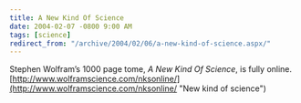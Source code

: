 ```yaml
---
title: A New Kind Of Science
date: 2004-02-07 -0800 9:00 AM
tags: [science]
redirect_from: "/archive/2004/02/06/a-new-kind-of-science.aspx/"
---
```


Stephen Wolfram’s 1000 page tome, *A New Kind Of Science*, is fully
online.
[http://www.wolframscience.com/nksonline/](http://www.wolframscience.com/nksonline/ "New kind of science")


